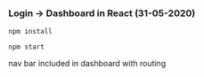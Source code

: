 ### Login -> Dashboard in React (31-05-2020)

`npm install`

`npm start`

nav bar included in dashboard with routing

